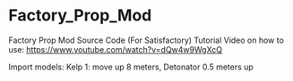 # Factory_Prop_Mod
Factory Prop Mod Source Code (For Satisfactory)
Tutorial Video on how to use:
https://www.youtube.com/watch?v=dQw4w9WgXcQ

Import models: Kelp 1: move up 8 meters, Detonator 0.5 meters up
